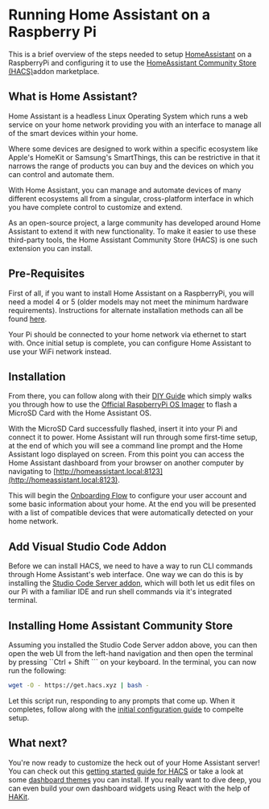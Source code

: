 # Running Home Assistant on a Raspberry Pi

This is a brief overview of the steps needed to setup [HomeAssistant](https://www.home-assistant.io/) on a RaspberryPi and configuring it to use the [HomeAssistant Community Store (HACS)](https://hacs.xyz/)addon marketplace.

## What is Home Assistant?

Home Assistant is a headless Linux Operating System which runs a web service on your home network providing you with an interface to manage all of the smart devices within your home.

Where some devices are designed to work within a specific ecosystem like Apple's HomeKit or Samsung's SmartThings, this can be restrictive in that it narrows the range of products you can buy and the devices on which you can control and automate them.

With Home Assistant, you can manage and automate devices of many different ecosystems all from a singular, cross-platform interface in which you have complete control to customize and extend.

As an open-source project, a large community has developed around Home Assistant to extend it with new functionality. To make it easier to use these third-party tools, the Home Assistant Community Store (HACS) is one such extension you can install.

## Pre-Requisites

First of all, if you want to install Home Assistant on a RaspberryPi, you will need a model 4 or 5 (older models may not meet the minimum hardware requirements). Instructions for alternate installation methods can all be found [here](https://www.home-assistant.io/installation/).

Your Pi should be connected to your home network via ethernet to start with. Once initial setup is complete, you can configure Home Assistant to use your WiFi network instead.

## Installation

From there, you can follow along with their [DIY Guide](https://www.home-assistant.io/installation/raspberrypi) which simply walks you through how to use the [Official RaspberryPi OS Imager](https://www.raspberrypi.com/software/) to flash a MicroSD Card with the Home Assistant OS.

With the MicroSD Card successfully flashed, insert it into your Pi and connect it to power. Home Assistant will run through some first-time setup, at the end of which you will see a command line prompt and the Home Assistant logo displayed on screen. From this point you can access the Home Assistant dashboard from your browser on another computer by navigating to [http://homeassistant.local:8123](http://homeassistant.local:8123).

This will begin the [Onboarding Flow](https://www.home-assistant.io/getting-started/onboarding/) to configure your user account and some basic information about your home. At the end you will be presented with a list of compatible devices that were automatically detected on your home network.

## Add Visual Studio Code Addon

Before we can install HACS, we need to have a way to run CLI commands through Home Assistant's web interface. One way we can do this is by installing the [Studio Code Server addon](https://github.com/hassio-addons/addon-vscode/blob/main/vscode/DOCS.md), which will both let us edit files on our Pi with a familiar IDE and run shell commands via it's integrated terminal.

## Installing Home Assistant Community Store

Assuming you installed the Studio Code Server addon above, you can then open the web UI from the left-hand navigation and then open the terminal by pressing ``Ctrl + Shift \``` on your keyboard. In the terminal, you can now run the following:

```bash
wget -O - https://get.hacs.xyz | bash -
```

Let this script run, responding to any prompts that come up. When it completes, follow along with the [initial configuration guide](https://hacs.xyz/docs/configuration/basic) to compelte setup.

## What next?

You're now ready to customize the heck out of your Home Assistant server! You can check out this [getting started guide for HACS](https://hacs.xyz/docs/basic/getting_started) or take a look at some [dashboard themes](https://smarthomescene.com/blog/best-home-assistant-dashboard-themes-in-2023/) you can install. If you really want to dive deep, you can even build your own dashboard widgets using React with the help of [HAKit](https://github.com/shannonhochkins/ha-component-kit).
